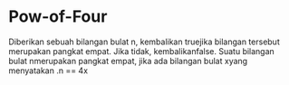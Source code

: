 # Pow-of-Four
Diberikan sebuah bilangan bulat n, kembalikan truejika bilangan tersebut merupakan pangkat empat. Jika tidak, kembalikanfalse.  Suatu bilangan bulat nmerupakan pangkat empat, jika ada bilangan bulat xyang menyatakan .n == 4x
